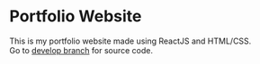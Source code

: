 # Portfolio Website

This is my portfolio website made using ReactJS and HTML/CSS.  
Go to [develop branch](https://github.com/PeterCardenas/PeterCardenas.github.io/tree/develop) for source code.  
